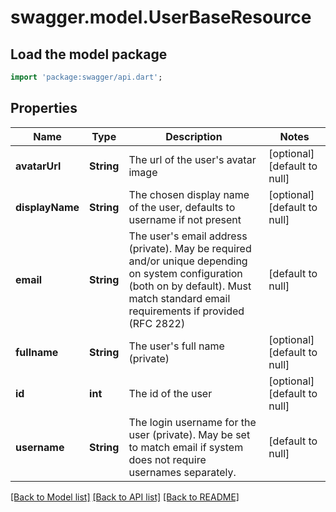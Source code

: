 # swagger.model.UserBaseResource

## Load the model package
```dart
import 'package:swagger/api.dart';
```

## Properties
Name | Type | Description | Notes
------------ | ------------- | ------------- | -------------
**avatarUrl** | **String** | The url of the user&#39;s avatar image | [optional] [default to null]
**displayName** | **String** | The chosen display name of the user, defaults to username if not present | [optional] [default to null]
**email** | **String** | The user&#39;s email address (private). May be required and/or unique depending on system configuration (both on by default). Must match standard email requirements if provided (RFC 2822) | [default to null]
**fullname** | **String** | The user&#39;s full name (private) | [optional] [default to null]
**id** | **int** | The id of the user | [optional] [default to null]
**username** | **String** | The login username for the user (private). May be set to match email if system does not require usernames separately. | [default to null]

[[Back to Model list]](../README.md#documentation-for-models) [[Back to API list]](../README.md#documentation-for-api-endpoints) [[Back to README]](../README.md)


